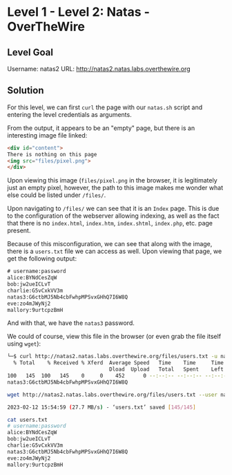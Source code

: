 # Level 1 - Level 2: Natas - OverTheWire

## Level Goal

Username: natas2
URL:      http://natas2.natas.labs.overthewire.org

## Solution
For this level, we can first `curl` the page with our `natas.sh` script and entering the level credentials as arguments.

From the output, it appears to be an "empty" page, but there is an interesting image file linked:

```html
<div id="content">
There is nothing on this page
<img src="files/pixel.png">
</div>
```
Upon viewing this image (`files/pixel.png` in the browser, it is legitimately just an empty pixel, however, the path to this image makes me wonder what else could be listed under `/files/`.

Upon navigating to `/files/` we can see that it is an `Index` page. This is due to the configuration of the webserver allowing indexing, as well as the fact that there is no `index.html`, `index.htm`, `index.shtml`, `index.php`, etc. page present.

Because of this misconfiguration, we can see that along with the image, there is a `users.txt` file we can access as well. Upon viewing that page, we get the following output:

```txt
# username:password
alice:BYNdCesZqW
bob:jw2ueICLvT
charlie:G5vCxkVV3m
natas3:G6ctbMJ5Nb4cbFwhpMPSvxGHhQ7I6W8Q
eve:zo4mJWyNj2
mallory:9urtcpzBmH
```

And with that, we have the `natas3` password.

We could of course, view this file in the browser (or even grab the file itself using `wget`):

```bash
└─$ curl http://natas2.natas.labs.overthewire.org/files/users.txt -u natas2:h4ubbcXrWqsTo7GGnnUMLppXbOogfBZ7 | grep natas3 
  % Total    % Received % Xferd  Average Speed   Time    Time     Time  Current
                                 Dload  Upload   Total   Spent    Left  Speed
100   145  100   145    0     0    452      0 --:--:-- --:--:-- --:--:--   453
natas3:G6ctbMJ5Nb4cbFwhpMPSvxGHhQ7I6W8Q
```

```bash
wget http://natas2.natas.labs.overthewire.org/files/users.txt --user natas2 --password h4ubbcXrWqsTo7GGnnUMLppXbOogfBZ7

2023-02-12 15:54:59 (27.7 MB/s) - ‘users.txt’ saved [145/145]

cat users.txt  
# username:password
alice:BYNdCesZqW
bob:jw2ueICLvT
charlie:G5vCxkVV3m
natas3:G6ctbMJ5Nb4cbFwhpMPSvxGHhQ7I6W8Q
eve:zo4mJWyNj2
mallory:9urtcpzBmH
```
